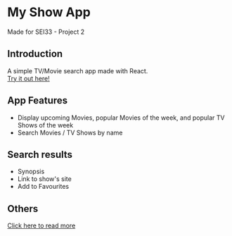 # My Show App
Made for SEI33 - Project 2

<h2>Introduction</h2>
A simple TV/Movie search app made with React.
<br><a href="" target="_blank">Try it out here!</a>

<h2>App Features</h2>
<ul>
  <li>Display upcoming Movies, popular Movies of the week, and popular TV Shows of the week</li>
  <li>Search Movies / TV Shows by name</li>
</ul>

<h2>Search results</h2>
<ul>
  <li>Synopsis</li>
  <li>Link to show's site</li>
  <li>Add to Favourites</li>
</ul>

<h2>Others</h2>
<a href="" target="_blank">Click here to read more</a>

